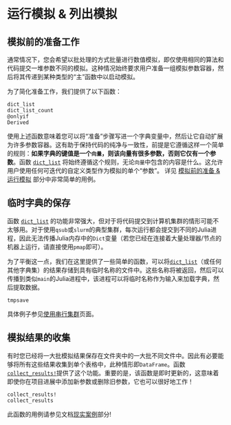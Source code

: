 # 运行模拟 & 列出模拟

## 模拟前的准备工作

通常情况下，您会希望以批处理的方式批量进行数值模拟，即仅使用相同的算法和代码提交一堆参数不同的模拟。这种情况始终要求用户准备一组模拟参数容器，然后将其传递到某种类型的“主”函数中以启动模拟。

为了简化准备工作，我们提供了以下函数：
```@docs
dict_list
dict_list_count
@onlyif
Derived
```

使用上述函数意味着您可以将“准备”步骤写进一个字典变量中，然后让它自动扩展为许多参数容器。这有助于保持代码的纯净与一致性，前提是它遵循这样一个简单的规则：**如果字典的键值是一个`向量`，则该向量有很多参数，否则它仅有一个参数**。函数 [`dict_list`](@ref) 将始终遵循这个规则，无论`向量`中包含的内容是什么。这允许用户使用任何可迭代的自定义类型作为模拟的单个“参数”。
详见 [模拟前的准备 & 运行模拟](@ref) 部分中非常简单的用例。

## 临时字典的保存
函数 [`dict_list`](@ref) 的功能非常强大，但对于将代码提交到计算机集群的情形可能不太够用。对于使用`qsub`或`slurm`的典型集群，每次运行都会提交到不同的Julia进程，因此无法传播Julia内存中的`Dict`变量（若您已经在连接着大量处理器/节点的机器上运行，请直接使用`pmap`即可）。

为了平衡这一点，我们在这里提供了一些简单的函数，可以将[`dict_list`](@ref)（或任何其他字典集）的结果存储到具有临时名称的文件中。这些名称将被返回，然后可以传播到类似`main`的Julia进程中，该进程可以将临时名称作为输入来加载字典，然后提取数据。
```@docs
tmpsave
```
具体例子参见[使用串行集群](@ref)页面。

## 模拟结果的收集
有时您已经将一大批模拟结果保存在文件夹中的一大批不同文件中。因此有必要能够将所有这些结果收集到单个表格中，此种情形即`DataFrame`。函数[`collect_results!`](@ref)提供了这个功能。重要的是，该函数是即时更新的，这意味着即使你在项目进展中添加新参数或删除旧参数，它也可以很好地工作！
```@docs
collect_results!
collect_results
```
此函数的用例请参见文档[现实案例](@ref)部分!